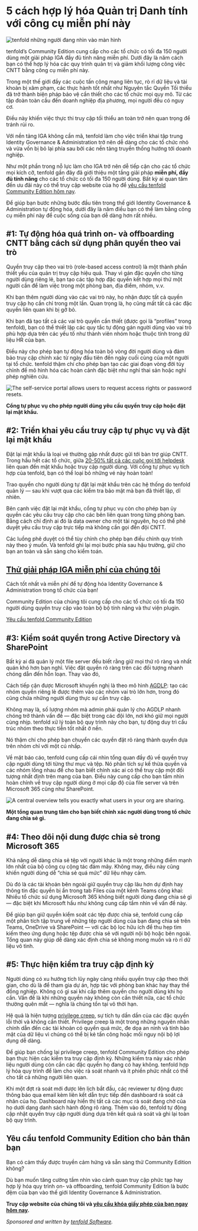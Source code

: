 # 5 cách hợp lý hóa Quản trị Danh tính với công cụ miễn phí này

![tenfold những người đang nhìn vào màn hình](https://www.bleepstatic.com/content/posts/2025/09/17/tenfold-header.jpg)

tenfold’s Community Edition cung cấp cho các tổ chức có tối đa 150 người dùng một giải pháp IGA đầy đủ tính năng miễn phí. Dưới đây là năm cách bạn có thể hợp lý hóa các quy trình quản trị và giảm khối lượng công việc CNTT bằng công cụ miễn phí này.

Trong một thế giới đầy các cuộc tấn công mạng liên tục, rò rỉ dữ liệu và tài khoản bị xâm phạm, các thực hành tốt nhất như Nguyên tắc Quyền Tối thiểu đã trở thành biện pháp bảo vệ cần thiết cho các tổ chức mọi quy mô. Từ các tập đoàn toàn cầu đến doanh nghiệp địa phương, mọi người đều có nguy cơ.

Điều này khiến việc thực thi truy cập tối thiểu an toàn trở nên quan trọng để tránh rủi ro.

Với nền tảng IGA không cần mã, tenfold làm cho việc triển khai tập trung Identity Governance & Administration trở nên dễ dàng cho các tổ chức nhỏ và vừa vốn bị bỏ lại phía sau bởi các nền tảng truyền thống hướng tới doanh nghiệp.

Như một phần trong nỗ lực làm cho IGA trở nên dễ tiếp cận cho các tổ chức mọi kích cỡ, tenfold gần đây đã giới thiệu một tầng giải pháp **miễn phí, đầy đủ tính năng** cho các tổ chức có tối đa 150 người dùng. Bất kỳ ai quan tâm đến ưu đãi này có thể truy cập website của họ để [yêu cầu tenfold Community Edition hôm nay](https://www.tenfold-security.com/en/community-edition/?utm%5Fsource=bleepingcomputer&utm%5Fmedium=referral&utm%5Fcampaign=bleepingcomputer%5Freferral&utm%5Fcontent=article).

Để giúp bạn bước những bước đầu tiên trong thế giới Identity Governance & Administration tự động hóa, dưới đây là năm điều bạn có thể làm bằng công cụ miễn phí này để cuộc sống của bạn dễ dàng hơn rất nhiều.

## #1: Tự động hóa quá trình on- và offboarding CNTT bằng cách sử dụng phân quyền theo vai trò

Quyền truy cập theo vai trò (role-based access control) là một thành phần thiết yếu của quản trị truy cập hiệu quả. Thay vì gán đặc quyền cho từng người dùng riêng lẻ, bạn tạo các tập hợp đặc quyền kết hợp mọi thứ một người cần để làm việc trong một phòng ban, địa điểm, nhóm, v.v.

Khi bạn thêm người dùng vào các vai trò này, họ nhận được tất cả quyền truy cập họ cần chỉ trong một lần. Quan trọng là, họ cũng mất tất cả các đặc quyền liên quan khi bị gỡ bỏ.

Khi bạn đã tạo tất cả các vai trò quyền cần thiết (được gọi là “profiles” trong tenfold), bạn có thể thiết lập các quy tắc tự động gán người dùng vào vai trò phù hợp dựa trên các yếu tố như thành viên nhóm hoặc thuộc tính trong dữ liệu HR của bạn.

Điều này cho phép bạn tự động hóa toàn bộ vòng đời người dùng và đảm bảo truy cập chính xác từ ngày đầu tiên đến ngày cuối cùng của một người tại tổ chức. tenfold thậm chí cho phép bạn tạo các giai đoạn vòng đời tùy chỉnh để mô hình hóa các hoàn cảnh đặc biệt như nghỉ thai sản hoặc nghỉ phép nghiên cứu.

![The self-service portal allows users to request access rights or password resets.](https://www.bleepstatic.com/images/news/security/t/tenfold/using-free-iga-tool/self-service-portal.png)

**Cổng tự phục vụ cho phép người dùng yêu cầu quyền truy cập hoặc đặt lại mật khẩu.**

## #2: Triển khai yêu cầu truy cập tự phục vụ và đặt lại mật khẩu

Đặt lại mật khẩu là loại vé thường gặp nhất được gửi tới bàn trợ giúp CNTT. Trong hầu hết các tổ chức, giữa [20-50% tất cả các cuộc gọi tới helpdesk](https://www.bleepingcomputer.com/news/security/password-reset-calls-are-costing-your-org-big-money/) liên quan đến mật khẩu hoặc truy cập người dùng. Với cổng tự phục vụ tích hợp của tenfold, bạn có thể loại bỏ những vé này hoàn toàn!

Trao quyền cho người dùng tự đặt lại mật khẩu trên các hệ thống do tenfold quản lý — sau khi vượt qua các kiểm tra bảo mật mà bạn đã thiết lập, dĩ nhiên.

Bên cạnh việc đặt lại mật khẩu, cổng tự phục vụ còn cho phép bạn ủy quyền các yêu cầu truy cập cho các bên liên quan trong từng phòng ban. Bằng cách chỉ định ai đó là data owner cho một tài nguyên, họ có thể phê duyệt yêu cầu truy cập trực tiếp mà không cần gọi đến đội CNTT.

Các luồng phê duyệt có thể tùy chỉnh cho phép bạn điều chỉnh quy trình này theo ý muốn. Và tenfold ghi lại mọi bước phía sau hậu trường, giữ cho bạn an toàn và sẵn sàng cho kiểm toán.

## [Thử giải pháp IGA miễn phí của chúng tôi](https://www.tenfold-security.com/en/community-edition/?utm%5Fsource=bleepingcomputer&utm%5Fmedium=referral&utm%5Fcampaign=bleepingcomputer%5Freferral&utm%5Fcontent=article)

Cách tốt nhất và miễn phí để tự động hóa Identity Governance & Administration trong tổ chức của bạn!

Community Edition của chúng tôi cung cấp cho các tổ chức có tối đa 150 người dùng quyền truy cập vào toàn bộ bộ tính năng và thư viện plugin.

[Yêu cầu tenfold Community Edition](https://www.tenfold-security.com/en/community-edition/?utm%5Fsource=bleepingcomputer&utm%5Fmedium=referral&utm%5Fcampaign=bleepingcomputer%5Freferral&utm%5Fcontent=article)

## #3: Kiểm soát quyền trong Active Directory và SharePoint

Bất kỳ ai đã quản lý một file server đều biết rằng giữ mọi thứ rõ ràng và nhất quán khó hơn bạn nghĩ. Việc đặt quyền rõ ràng trên các đối tượng nhanh chóng dẫn đến hỗn loạn. Thay vào đó,

Cách tiếp cận được Microsoft khuyến nghị là theo mô hình [AGDLP](https://www.tenfold-security.com/en/wiki/agdlp/?utm%5Fsource=bleepingcomputer&utm%5Fmedium=referral&utm%5Fcampaign=bleepingcomputer%5Freferral&utm%5Fcontent=article): tạo các nhóm quyền riêng lẻ được thêm vào các nhóm vai trò lớn hơn, trong đó cũng chứa những người dùng thực sự cần truy cập.

Không may là, số lượng nhóm mà admin phải quản lý cho AGDLP nhanh chóng trở thành vấn đề — đặc biệt trong các đội lớn, nơi khó giữ mọi người cùng nhịp. tenfold xử lý toàn bộ quy trình này cho bạn, tự động duy trì cấu trúc nhóm theo thực tiễn tốt nhất ở nền.

Nó thậm chí cho phép bạn chuyển các quyền đặt rõ ràng thành quyền dựa trên nhóm chỉ với một cú nhấp.

Về mặt báo cáo, tenfold cung cấp cái nhìn tổng quan đầy đủ về quyền truy cập người dùng tới từng thư mục và tệp. Nó phân tích sự kế thừa quyền và các nhóm lồng nhau để cho bạn biết chính xác ai có thể truy cập một đối tượng nhất định trên mạng của bạn. Điều này cung cấp cho bạn tầm nhìn hoàn chỉnh về truy cập người dùng ở mọi cấp độ của file server và trên Microsoft 365 cũng như SharePoint.

![A central overview tells you exactly what users in your org are sharing.](https://www.bleepstatic.com/images/news/security/t/tenfold/using-free-iga-tool/central-overview.png)

**Một tổng quan trung tâm cho bạn biết chính xác người dùng trong tổ chức đang chia sẻ gì.**

## #4: Theo dõi nội dung được chia sẻ trong Microsoft 365

Khả năng dễ dàng chia sẻ tệp với người khác là một trong những điểm mạnh lớn nhất của bộ công cụ cộng tác đám mây. Không may, điều này cũng khiến người dùng dễ “chia sẻ quá mức” dữ liệu nhạy cảm.

Dù đó là các tài khoản bên ngoài giữ quyền truy cập lâu hơn dự định hay thông tin đặc quyền bị ẩn trong tab Files của một kênh Teams công khai: Nhiều tổ chức sử dụng Microsoft 365 không biết người dùng đang chia sẻ gì — đặc biệt khi Microsoft hầu như không cung cấp tầm nhìn về vấn đề này.

Để giúp bạn giữ quyền kiểm soát các tệp được chia sẻ, tenfold cung cấp một phân tích tập trung về những tệp người dùng của bạn đang chia sẻ trên Teams, OneDrive và SharePoint — với các bộ lọc hữu ích để thu hẹp tìm kiếm theo ứng dụng hoặc tệp được chia sẻ với người nội bộ hoặc bên ngoài. Tổng quan này giúp dễ dàng xác định chia sẻ không mong muốn và rò rỉ dữ liệu vô tình.

## #5: Thực hiện kiểm tra truy cập định kỳ

Người dùng có xu hướng tích lũy ngày càng nhiều quyền truy cập theo thời gian, cho dù là để tham gia dự án, hợp tác với phòng ban khác hay thay thế đồng nghiệp. Không có gì sai khi cấp thêm quyền cho người dùng khi họ cần. Vấn đề là khi những quyền này không còn cần thiết nữa, các tổ chức thường quên mất — nghĩa là chúng tồn tại vô thời hạn.

Hệ quả là hiện tượng [privilege creep](https://www.tenfold-security.com/en/privilege-creep/?utm%5Fsource=bleepingcomputer&utm%5Fmedium=referral&utm%5Fcampaign=bleepingcomputer%5Freferral&utm%5Fcontent=article), sự tích tụ dần dần của các đặc quyền lỗi thời và không cần thiết. Privilege creep là một trong những nguyên nhân chính dẫn đến các tài khoản có quyền quá mức, đe dọa an ninh và tính bảo mật của dữ liệu vì chúng có thể bị kẻ tấn công hoặc mối nguy nội bộ lợi dụng dễ dàng.

Để giúp bạn chống lại privilege creep, tenfold Community Edition cho phép bạn thực hiện các kiểm tra truy cập định kỳ. Những kiểm tra này xác nhận liệu người dùng còn cần các đặc quyền họ đang có hay không. tenfold hợp lý hóa quy trình để làm cho việc rà soát nhanh và ít phiền phức nhất có thể cho tất cả những người liên quan.

Khi một đợt rà soát mới được lên lịch bắt đầu, các reviewer tự động được thông báo qua email kèm liên kết dẫn trực tiếp đến dashboard rà soát cá nhân của họ. Dashboard này hiển thị tất cả các mục rà soát đang chờ của họ dưới dạng danh sách hành động rõ ràng. Thêm vào đó, tenfold tự động cập nhật quyền truy cập người dùng dựa trên kết quả rà soát và ghi lại toàn bộ quy trình.

## Yêu cầu tenfold Community Edition cho bản thân bạn

Bạn có cảm thấy được truyền cảm hứng và sẵn sàng thử Community Edition không?

Dù bạn muốn tăng cường tầm nhìn vào cảnh quan truy cập phức tạp hay hợp lý hóa quy trình on- và offboarding, tenfold Community Edition là bước đệm của bạn vào thế giới Identity Governance & Administration.

**Truy cập website của chúng tôi và [yêu cầu khóa giấy phép của bạn ngay hôm nay](https://www.tenfold-security.com/en/community-edition/?utm%5Fsource=bleepingcomputer&utm%5Fmedium=referral&utm%5Fcampaign=bleepingcomputer%5Freferral&utm%5Fcontent=article).**

_Sponsored and written by [tenfold Software](https://www.tenfold-security.com/en/community-edition/?utm%5Fsource=bleepingcomputer&utm%5Fmedium=referral&utm%5Fcampaign=bleepingcomputer%5Freferral&utm%5Fcontent=article)._